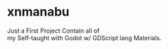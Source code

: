 # xnmanabu

Just a First Project Contain all of <br> 
my Self-taught with Godot w/ GDScript lang Materials.
